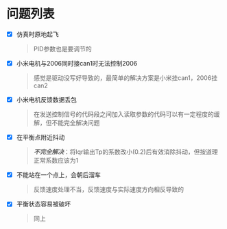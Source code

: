 # 问题列表

- [x] 仿真时原地起飞
    > PID参数也是要调节的
- [x] 小米电机与2006同时接can1时无法控制2006
    > 感觉是驱动没写好导致的，最简单的解决方案是小米挂can1，2006挂can2
- [x] 小米电机反馈数据丢包
    > 在发送控制信号的代码段之间加入读取参数的代码可以有一定程度的缓解，但不能完全解决问题
- [x] 在平衡点附近抖动
    > ***不完全解决***：将lqr输出Tp的系数改小(0.2)后有效消除抖动，但按道理正常系数应该为1
- [x] 不能站在一个点上，会朝后溜车
    > 反馈速度处理不当，反馈速度与实际速度方向相反导致的
- [x] 平衡状态容易被破坏
    > 同上